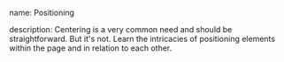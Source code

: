 name: Positioning

description: Centering is a very common need and should be straightforward. But it's not. Learn the intricacies of positioning elements within the page and in relation to each other.
